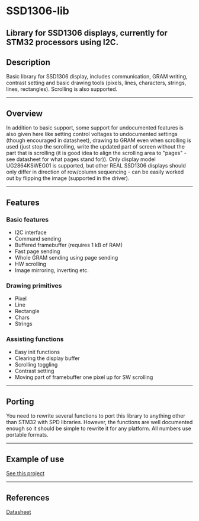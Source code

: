 # SSD1306-lib
Library for SSD1306 displays, currently for STM32 processors using I2C.
----
## Description
Basic library for SSD1306 display, includes communication, GRAM writing, contrast setting and basic drawing tools (pixels, lines, characters, strings, lines, rectangles). Scrolling is also supported.

----
## Overview
In addition to basic support, some support for undocumented features is also given here like setting control voltages to undocumented settings (though encouraged in datasheet), drawing to GRAM even when scrolling is used (just stop the scrolling, write the updated part of screen without the part that is scrolling (it is good idea to align the scrolling area to "pages" - see datasheet for what pages stand for)). Only display model UG2864KSWEG01 is supported, but other REAL SSD1306 displays should only differ in direction of row/column sequencing - can be easily worked out by flipping the image (supported in the driver).

----
## Features
### Basic features
* I2C interface
* Command sending
* Buffered framebuffer (requires 1 kB of RAM)
* Fast page sending
* Whole GRAM sending using page sending
* HW scrolling
* Image mirroring, inverting etc.
### Drawing primitives
* Pixel
* Line
* Rectangle
* Chars
* Strings
### Assisting functions
* Easy init functions
* Clearing the display buffer
* Scrolling toggling
* Contrast setting
* Moving part of framebuffer one pixel up for SW scrolling

----
## Porting
You need to rewrite several functions to port this library to anything other than STM32 with SPD libraries. However, the functions are well documented enough so it should be simple to rewrite it for any platform. All numbers use portable formats.

----
## Example of use
[See this project](https://github.com/MR-DOS/TDR_diploma_thesis/blob/master/Firmware/src/board.c)

---
## References
[Datasheet](https://cdn-shop.adafruit.com/datasheets/UG-2864HSWEG01.pdf)
